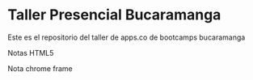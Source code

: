 Taller Presencial Bucaramanga
================
Este es el repositorio del taller de apps.co de bootcamps bucaramanga

Notas HTML5

Nota chrome frame

  <!--[if lt IE 7]>
            <p class="chromeframe">You are using an <strong>outdated</strong> browser. Please <a href="http://browsehappy.com/">upgrade your browser</a> or <a href="http://www.google.com/chromeframe/?redirect=true">activate Google Chrome Frame</a> to improve your experience.</p>
        <![endif]-->
